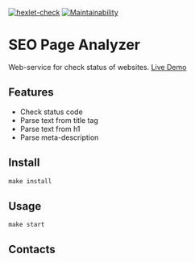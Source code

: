 [![hexlet-check](https://github.com/kaziamov/python-project-83/actions/workflows/hexlet-check.yml/badge.svg)](https://github.com/kaziamov/python-project-83/actions/workflows/hexlet-check.yml)
[![Maintainability](https://api.codeclimate.com/v1/badges/b5ac9e4ee72c50421f24/maintainability)](https://codeclimate.com/github/kaziamov/python-project-83/maintainability)
<!-- [![lint-test](https://github.com/kaziamov/python-project-83/actions/workflows/lint-test.yml/badge.svg)](https://github.com/kaziamov/python-project-83/actions/workflows/lint-test.yml) -->
<!-- [![Test Coverage](https://api.codeclimate.com/v1/badges/b5ac9e4ee72c50421f24/test_coverage)](https://codeclimate.com/github/kaziamov/python-project-83/test_coverage) -->
# SEO Page Analyzer

Web-service for check status of websites. [Live Demo](https://seo-page-analyzer.onrender.com)


## Features

* Check status code
* Parse text from title tag
* Parse text from h1
* Parse meta-description


## Install

```powershell
make install
```

## Usage

```shell
make start
```

## Contacts
